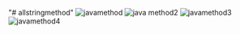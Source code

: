 "# allstringmethod" 
![javamethod](https://user-images.githubusercontent.com/116806049/202096121-f7576169-cbf8-4d64-b890-5b37e8d8b01a.PNG)
![java method2](https://user-images.githubusercontent.com/116806049/202096221-5a936587-caf3-4612-9c3e-6827004d5247.PNG)
![javamethod3](https://user-images.githubusercontent.com/116806049/202096296-2bbb1610-7fb0-455a-a53f-c52fc46ca383.PNG)
![javamethod4](https://user-images.githubusercontent.com/116806049/202096376-09a30a81-5b33-40c5-ab5e-232af17a92df.PNG)
